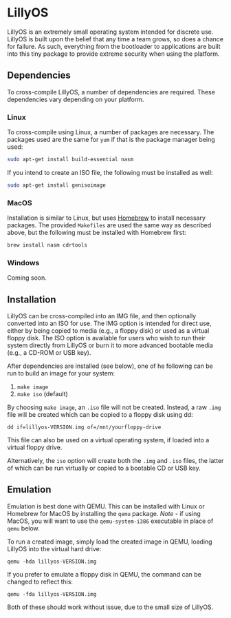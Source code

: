 # LillyOS

LillyOS is an extremely small operating system intended for discrete use.  LillyOS is built upon the belief that any
time a team grows, so does a chance for failure.  As such, everything from the bootloader to applications are built
into this tiny package to provide extreme security when using the platform.

## Dependencies

To cross-compile LillyOS, a number of dependencies are required.  These dependencies vary depending on your platform.

### Linux

To cross-compile using Linux, a number of packages are necessary.  The packages used are the same for `yum` if that is
the package manager being used:

```bash
sudo apt-get install build-essential nasm
```

If you intend to create an ISO file, the following must be installed as well:

```bash
sudo apt-get install genisoimage
```

### MacOS

Installation is similar to Linux, but uses [Homebrew](https://brew.sh/) to install necessary packages.  The provided
`Makefiles` are used the same way as described above, but the following must be installed with Homebrew first:

```bash
brew install nasm cdrtools
```

### Windows

Coming soon.


## Installation

LillyOS can be cross-compiled into an IMG file, and then optionally converted into an ISO for use.  The IMG option is
intended for direct use, either by being copied to media (e.g., a floppy disk) or used as a virtual floppy disk.  The
ISO option is available for users who wish to run their system directly from LillyOS or burn it to more advanced
bootable media (e.g., a CD-ROM or USB key).

After dependencies are installed (see below), one of he following can be run to build an image for your system:

1. `make image`
2. `make iso` (default)

By choosing `make image`, an `.iso` file will not be created.  Instead, a raw `.img` file will be created which can be
copied to a floppy disk using dd:

`dd if=lillyos-VERSION.img of=/mnt/yourfloppy-drive`

This file can also be used on a virtual operating system, if loaded into a virtual floppy drive.

Alternatively, the `iso` option will create both the `.img` and `.iso` files, the latter of which can be run virtually
or copied to a bootable CD or USB key.


## Emulation

Emulation is best done with QEMU.  This can be installed with Linux or Homebrew for MacOS by installing the `qemu`
package.  *Note* - if using MacOS, you will want to use the `qemu-system-i386` executable in place of `qemu` below.

To run a created image, simply load the created image in QEMU, loading LillyOS into the virtual hard drive:

`qemu -hda lillyos-VERSION.img`

If you prefer to emulate a floppy disk in QEMU, the command can be changed to reflect this:

`qemu -fda lillyos-VERSION.img`

Both of these should work without issue, due to the small size of LillyOS.
